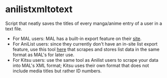 # anilistxmltotext
Script that neatly saves the titles of every manga/anime entry of a user in a text file.
- For MAL users: MAL has a built-in export feature on their [site](https://myanimelist.net/panel.php?go=export).
- For AniList users: since they currently don't have an in-site list export feature, use this tool [here](https://malscraper.azurewebsites.net/) that scrapes and stores list data in the same format as MAL's for later use. 
- For Kitsu users: use the same tool as Anilist users to scrape your data into MAL's XML format; Kitsu uses their own format that does not include media titles but rather ID numbers.
